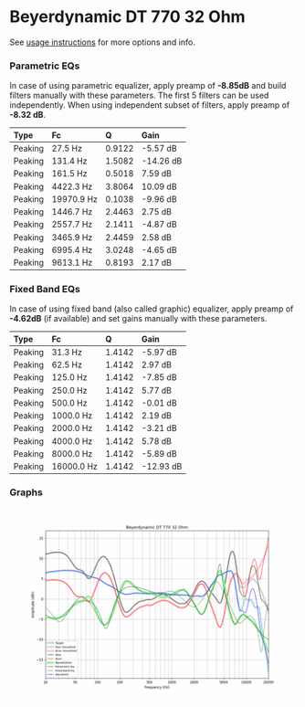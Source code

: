 # Beyerdynamic DT 770 32 Ohm
See [usage instructions](https://github.com/jaakkopasanen/AutoEq#usage) for more options and info.

### Parametric EQs
In case of using parametric equalizer, apply preamp of **-8.85dB** and build filters manually
with these parameters. The first 5 filters can be used independently.
When using independent subset of filters, apply preamp of **-8.32 dB**.

| Type    | Fc         |      Q | Gain      |
|:--------|:-----------|:-------|:----------|
| Peaking | 27.5 Hz    | 0.9122 | -5.57 dB  |
| Peaking | 131.4 Hz   | 1.5082 | -14.26 dB |
| Peaking | 161.5 Hz   | 0.5018 | 7.59 dB   |
| Peaking | 4422.3 Hz  | 3.8064 | 10.09 dB  |
| Peaking | 19970.9 Hz | 0.1038 | -9.96 dB  |
| Peaking | 1446.7 Hz  | 2.4463 | 2.75 dB   |
| Peaking | 2557.7 Hz  | 2.1411 | -4.87 dB  |
| Peaking | 3465.9 Hz  | 2.4459 | 2.58 dB   |
| Peaking | 6995.4 Hz  | 3.0248 | -4.65 dB  |
| Peaking | 9613.1 Hz  | 0.8193 | 2.17 dB   |

### Fixed Band EQs
In case of using fixed band (also called graphic) equalizer, apply preamp of **-4.62dB**
(if available) and set gains manually with these parameters.

| Type    | Fc         |      Q | Gain      |
|:--------|:-----------|:-------|:----------|
| Peaking | 31.3 Hz    | 1.4142 | -5.97 dB  |
| Peaking | 62.5 Hz    | 1.4142 | 2.97 dB   |
| Peaking | 125.0 Hz   | 1.4142 | -7.85 dB  |
| Peaking | 250.0 Hz   | 1.4142 | 5.77 dB   |
| Peaking | 500.0 Hz   | 1.4142 | -0.01 dB  |
| Peaking | 1000.0 Hz  | 1.4142 | 2.19 dB   |
| Peaking | 2000.0 Hz  | 1.4142 | -3.21 dB  |
| Peaking | 4000.0 Hz  | 1.4142 | 5.78 dB   |
| Peaking | 8000.0 Hz  | 1.4142 | -5.89 dB  |
| Peaking | 16000.0 Hz | 1.4142 | -12.93 dB |

### Graphs
![](./Beyerdynamic%20DT%20770%2032%20Ohm.png)